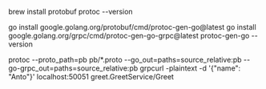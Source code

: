 brew install protobuf
protoc --version

go install google.golang.org/protobuf/cmd/protoc-gen-go@latest
go install google.golang.org/grpc/cmd/protoc-gen-go-grpc@latest
protoc-gen-go --version

protoc --proto_path=pb pb/*.proto --go_out=paths=source_relative:pb --go-grpc_out=paths=source_relative:pb
grpcurl -plaintext -d '{"name": "Anto"}' localhost:50051 greet.GreetService/Greet